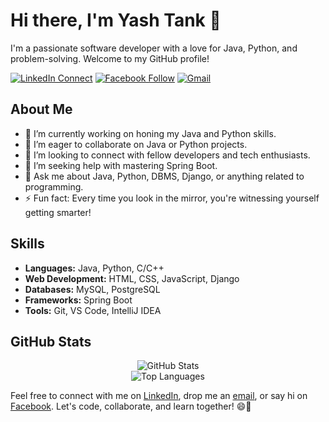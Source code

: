 # Hi there, I'm Yash Tank 👋

I'm a passionate software developer with a love for Java, Python, and problem-solving. Welcome to my GitHub profile!

[![LinkedIn Connect](https://img.shields.io/badge/LinkedIn-Connect-blue?style=for-the-badge&logo=linkedin)](https://www.linkedin.com/in/tyjtank/)
[![Facebook Follow](https://img.shields.io/badge/Facebook-Follow-blue?style=for-the-badge&logo=facebook)](https://www.facebook.com/people/Yash-Tank/100006877323735/)
[![Gmail](https://img.shields.io/badge/Gmail-Send%20Mail-red?style=for-the-badge&logo=gmail)](mailto:yashtank09@gmail.com?subject=From%20GitHub&body=Hi,%20there.%20Found%20you%20from%20GitHub.)

## About Me

- 🔭 I’m currently working on honing my Java and Python skills.
- 🌱 I’m eager to collaborate on Java or Python projects.
- 👯 I’m looking to connect with fellow developers and tech enthusiasts.
- 🤔 I’m seeking help with mastering Spring Boot.
- 💬 Ask me about Java, Python, DBMS, Django, or anything related to programming.
- ⚡ Fun fact: Every time you look in the mirror, you're witnessing yourself getting smarter!

## Skills

- **Languages:** Java, Python, C/C++
- **Web Development:** HTML, CSS, JavaScript, Django
- **Databases:** MySQL, PostgreSQL
- **Frameworks:** Spring Boot
- **Tools:** Git, VS Code, IntelliJ IDEA

## GitHub Stats

<div align="center">
  <img src="https://github-readme-stats.vercel.app/api?username=yashtank09&show_icons=true&theme=gruvbox" alt="GitHub Stats"/>
</div>

<div align="center">
  <img src="https://github-readme-stats.vercel.app/api/top-langs/?username=yashtank09&layout=compact&theme=gruvbox" alt="Top Languages"/>
</div>

Feel free to connect with me on [LinkedIn](https://www.linkedin.com/in/tyjtank/), drop me an [email](mailto:yashtank09@gmail.com), or say hi on [Facebook](https://www.facebook.com/people/Yash-Tank/100006877323735/). Let's code, collaborate, and learn together! 😄🚀

